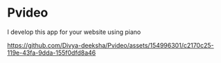 # Pvideo



I develop this app for your website using piano 


https://github.com/Divya-deeksha/Pvideo/assets/154996301/c2170c25-119e-43fa-9dda-155f0dfd8a46

